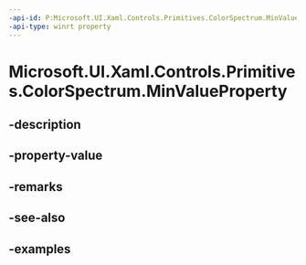 ```yaml
---
-api-id: P:Microsoft.UI.Xaml.Controls.Primitives.ColorSpectrum.MinValueProperty
-api-type: winrt property
---
```


<!-- Property syntax.
public DependencyProperty MinValueProperty { get; }
-->

# Microsoft.UI.Xaml.Controls.Primitives.ColorSpectrum.MinValueProperty

## -description

## -property-value

## -remarks

## -see-also

## -examples

